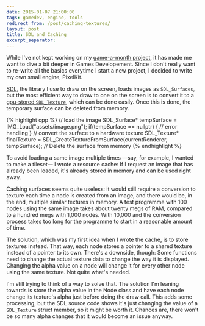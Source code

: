 ```yaml
---
date: 2015-01-07 21:00:00
tags: gamedev, engine, tools
redirect_from: /post/caching-textures/
layout: post
title: SDL and Caching
excerpt_separator: 
---
```


While I've not kept working on my [game-a-month project](http://amyparent.com/2014/04/one-game-a-month/), it has made me want to dive a bit deeper in Games Developement. Since I don't really want to re-write all the basics everytime I start a new project, I decided to write my own small engine, PixelKit.

[SDL](https://www.libsdl.org), the library I use to draw on the screen, loads images as `SDL_Surfaces`, but the most efficient way to draw to one on the screen is to convert it to a [gpu-stored `SDL_Texture`](http://stackoverflow.com/questions/21392755/difference-between-surface-and-texture-sdl-general), which can be done easily. Once this is done, the temporary surface can be deleted from memory.



{% highlight cpp %}
    // load the image
    SDL_Surface* tempSurface = IMG_Load("assets/image.png");
    if(tempSurface == nullptr)
    {
    	// error handling
    }
    // convert the surface to a hardware texture
    SDL_Texture* finalTexture = SDL_CreateTextureFromSurface(currentRenderer,
    			                                             tempSurface);
    // Delete the surface from memory
{% endhighlight %}

To avoid loading a same image multiple times —say, for example, I wanted to make a tileset— I wrote a resource cache: If I request an image that has already been loaded, it's already stored in memory and can be used right away.

Caching surfaces seems quite useless: it would still require a conversion to texture each time a node is created from an image, and there would be, in the end, multiple similar textures in memory. A test programme with 100 nodes using the same image takes about twenty megs of RAM, compared to a hundred megs with 1,000 nodes. With 10,000 and the conversion process takes too long for the programme to start in a reasonable amount of time.

The solution, which was my first idea when I wrote the cache, is to store textures instead. That way, each node stores a pointer to a shared texture instead of a pointer to its own. There's a downside, though: Some functions need to change the actual texture data to change the way it is displayed. Changing the alpha value on a node will change it for every other node using the same texture. Not quite what's needed.

I'm still trying to think of a way to solve that. The solution I'm leaning towards is store the alpha value in the Node class and have each node change its texture's alpha just before doing the draw call. This adds some processing, but the SDL source code shows it's just changing the value of a `SDL_Texture` struct member, so it might be worth it. Chances are, there won't be so many alpha changes that it would become an issue anyway.
